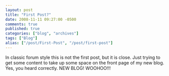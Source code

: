 ```yaml
---
layout: post
title: "First Post?"
date: 2008-11-11 09:27:00 -0500
comments: true
published: true
categories: ["blog", "archives"]
tags: ["Blog"]
alias: ["/post/First-Post", "/post/first-post"]
---
```

<!-- more -->

<p>In classic forum style this is not the first post, but it is close. Just trying to get some content to take up some space on the front page of my new blog. Yes, you heard correctly. NEW BLOG! WOOHOO!!!</p>
